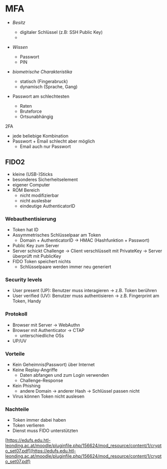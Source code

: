 # MFA

- *Besitz*
    - digitaler Schlüssel (z.B: SSH Public Key)
    - 
- *Wissen*
    - Passwort
    - PIN
- *biometrische Charakteristika*
    - statisch (Fingerabruck)
    - dynamisch (Sprache, Gang)

- Passwort am schlechtesten
    - Raten
    - Bruteforce
    - Ortsunabhängig
    

2FA

- jede beliebige Kombination
- Passwort + Email schlecht aber möglich
    - Email auch nur Passwort
    

## FIDO2

- kleine (USB-)Sticks
- besonderes Sicherheitselement
- eigener Computer
- ROM Bereich
    - nicht modifizierbar
    - nicht auslesbar
    - eindeutige AuthenticatorID

### Webauthentisierung

- Token hat ID
- Assymmetrisches Schlüsselpaar am Token
    - Domain + AuthenticatorID → HMAC (Hashfunktion + Passwort)
- Public Key zum Server
- Server schickt Challenge → Client verschlüsselt mit PrivateKey →  Server überprüft mit PublicKey
- FIDO Token speichert nichts
    - Schlüsselpaare werden immer neu generiert

### Security levels

- User present (UP): Benutzer muss interagieren → z.B. Token berühren
- User verified (UV): Benutzer muss authentisieren → z.B. Fingerprint am Token, Handy

### Protokoll

- Browser mit Server → WebAuthn
- Browser mit Authenticator → CTAP
    - unterschiedliche OSs
- UP/UV

### Vorteile

- Kein Geheimnis(Passwort) über Internet
- Keine Replay-Angriffe
    - Daten abfangen und zum Login verwenden
    - Challenge-Response
- Kein Phishing
    - andere Domain → anderer Hash → Schlüssel passen nicht
- Virus können Token nicht auslesen

### Nachteile

- Token immer dabei haben
- Token verlieren
- Dienst muss FIDO unterstützten

[https://edufs.edu.htl-leonding.ac.at/moodle/pluginfile.php/156624/mod_resource/content/1/crypto_set07.pdf](https://edufs.edu.htl-leonding.ac.at/moodle/pluginfile.php/156624/mod_resource/content/1/crypto_set07.pdf)